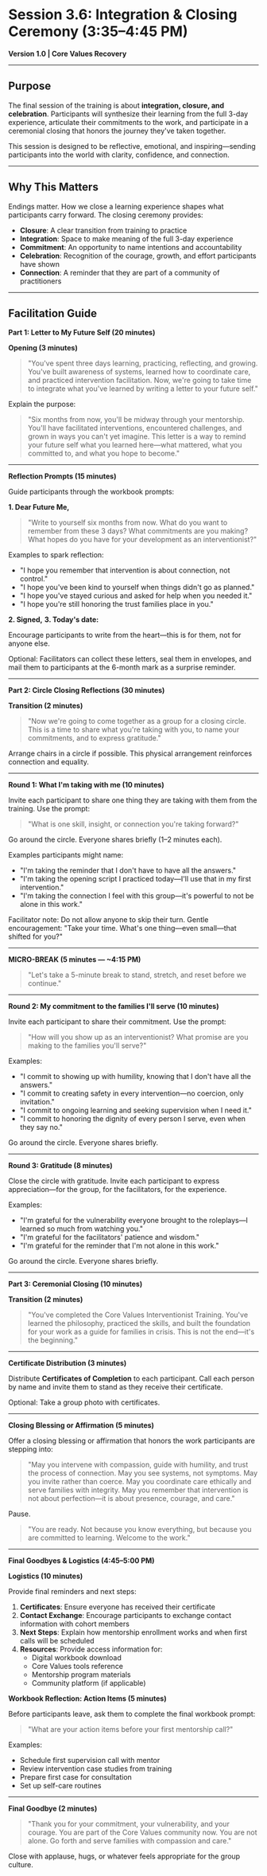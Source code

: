 # Session 3.6: Integration & Closing Ceremony (3:35–4:45 PM)

**Version 1.0 | Core Values Recovery**

---

## Purpose

The final session of the training is about **integration, closure, and celebration**. Participants will synthesize their learning from the full 3-day experience, articulate their commitments to the work, and participate in a ceremonial closing that honors the journey they've taken together.

This session is designed to be reflective, emotional, and inspiring—sending participants into the world with clarity, confidence, and connection.

---

## Why This Matters

Endings matter. How we close a learning experience shapes what participants carry forward. The closing ceremony provides:

- **Closure**: A clear transition from training to practice
- **Integration**: Space to make meaning of the full 3-day experience
- **Commitment**: An opportunity to name intentions and accountability
- **Celebration**: Recognition of the courage, growth, and effort participants have shown
- **Connection**: A reminder that they are part of a community of practitioners

---

## Facilitation Guide

**Part 1: Letter to My Future Self (20 minutes)**

**Opening (3 minutes)**

> "You've spent three days learning, practicing, reflecting, and growing. You've built awareness of systems, learned how to coordinate care, and practiced intervention facilitation. Now, we're going to take time to integrate what you've learned by writing a letter to your future self."

Explain the purpose:

> "Six months from now, you'll be midway through your mentorship. You'll have facilitated interventions, encountered challenges, and grown in ways you can't yet imagine. This letter is a way to remind your future self what you learned here—what mattered, what you committed to, and what you hope to become."

---

**Reflection Prompts (15 minutes)**

Guide participants through the workbook prompts:

**1. Dear Future Me,**

> "Write to yourself six months from now. What do you want to remember from these 3 days? What commitments are you making? What hopes do you have for your development as an interventionist?"

Examples to spark reflection:

- "I hope you remember that intervention is about connection, not control."
- "I hope you've been kind to yourself when things didn't go as planned."
- "I hope you've stayed curious and asked for help when you needed it."
- "I hope you're still honoring the trust families place in you."

**2. Signed,**
**3. Today's date:**

Encourage participants to write from the heart—this is for them, not for anyone else.

Optional: Facilitators can collect these letters, seal them in envelopes, and mail them to participants at the 6-month mark as a surprise reminder.

---

**Part 2: Circle Closing Reflections (30 minutes)**

**Transition (2 minutes)**

> "Now we're going to come together as a group for a closing circle. This is a time to share what you're taking with you, to name your commitments, and to express gratitude."

Arrange chairs in a circle if possible. This physical arrangement reinforces connection and equality.

---

**Round 1: What I'm taking with me (10 minutes)**

Invite each participant to share one thing they are taking with them from the training. Use the prompt:

> "What is one skill, insight, or connection you're taking forward?"

Go around the circle. Everyone shares briefly (1–2 minutes each).

Examples participants might name:

- "I'm taking the reminder that I don't have to have all the answers."
- "I'm taking the opening script I practiced today—I'll use that in my first intervention."
- "I'm taking the connection I feel with this group—it's powerful to not be alone in this work."

Facilitator note: Do not allow anyone to skip their turn. Gentle encouragement: "Take your time. What's one thing—even small—that shifted for you?"

---

**MICRO-BREAK (5 minutes — ~4:15 PM)**

> "Let's take a 5-minute break to stand, stretch, and reset before we continue."

---

**Round 2: My commitment to the families I'll serve (10 minutes)**

Invite each participant to share their commitment. Use the prompt:

> "How will you show up as an interventionist? What promise are you making to the families you'll serve?"

Examples:

- "I commit to showing up with humility, knowing that I don't have all the answers."
- "I commit to creating safety in every intervention—no coercion, only invitation."
- "I commit to ongoing learning and seeking supervision when I need it."
- "I commit to honoring the dignity of every person I serve, even when they say no."

Go around the circle. Everyone shares briefly.

---

**Round 3: Gratitude (8 minutes)**

Close the circle with gratitude. Invite each participant to express appreciation—for the group, for the facilitators, for the experience.

Examples:

- "I'm grateful for the vulnerability everyone brought to the roleplays—I learned so much from watching you."
- "I'm grateful for the facilitators' patience and wisdom."
- "I'm grateful for the reminder that I'm not alone in this work."

Go around the circle. Everyone shares briefly.

---

**Part 3: Ceremonial Closing (10 minutes)**

**Transition (2 minutes)**

> "You've completed the Core Values Interventionist Training. You've learned the philosophy, practiced the skills, and built the foundation for your work as a guide for families in crisis. This is not the end—it's the beginning."

---

**Certificate Distribution (3 minutes)**

Distribute **Certificates of Completion** to each participant. Call each person by name and invite them to stand as they receive their certificate.

Optional: Take a group photo with certificates.

---

**Closing Blessing or Affirmation (5 minutes)**

Offer a closing blessing or affirmation that honors the work participants are stepping into:

> "May you intervene with compassion, guide with humility, and trust the process of connection. May you see systems, not symptoms. May you invite rather than coerce. May you coordinate care ethically and serve families with integrity. May you remember that intervention is not about perfection—it is about presence, courage, and care."

Pause.

> "You are ready. Not because you know everything, but because you are committed to learning. Welcome to the work."

---

**Final Goodbyes & Logistics (4:45–5:00 PM)**

**Logistics (10 minutes)**

Provide final reminders and next steps:

1. **Certificates**: Ensure everyone has received their certificate
2. **Contact Exchange**: Encourage participants to exchange contact information with cohort members
3. **Next Steps**: Explain how mentorship enrollment works and when first calls will be scheduled
4. **Resources**: Provide access information for:
   - Digital workbook download
   - Core Values tools reference
   - Mentorship program materials
   - Community platform (if applicable)

**Workbook Reflection: Action Items (5 minutes)**

Before participants leave, ask them to complete the final workbook prompt:

> "What are your action items before your first mentorship call?"

Examples:

- Schedule first supervision call with mentor
- Review intervention case studies from training
- Prepare first case for consultation
- Set up self-care routines

---

**Final Goodbye (2 minutes)**

> "Thank you for your commitment, your vulnerability, and your courage. You are part of the Core Values community now. You are not alone. Go forth and serve families with compassion and care."

Close with applause, hugs, or whatever feels appropriate for the group culture.
